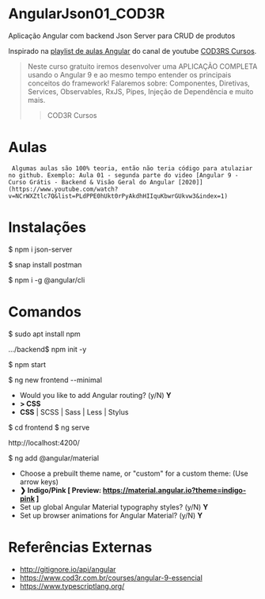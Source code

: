 # AngularJson01_COD3R
Aplicação Angular com backend Json Server para CRUD de produtos

Inspirado na [playlist de aulas Angular](https://www.youtube.com/playlist?list=PLdPPE0hUkt0rPyAkdhHIIquKbwrGUkvw3) do canal de youtube [COD3RS Cursos](https://www.youtube.com/channel/UCcMcmtNSSQECjKsJA1XH5MQ).

> Neste curso gratuito iremos desenvolver uma APLICAÇÃO COMPLETA usando o Angular 9 e ao mesmo tempo entender os principais conceitos do framework!
> Falaremos sobre: Componentes, Diretivas, Services, Observables, RxJS, Pipes, Injeção de Dependência e muito mais.
>> COD3R Cursos

# Aulas
     Algumas aulas são 100% teoria, então não teria código para atulaziar no github. Exemplo: Aula 01 - segunda parte do video [Angular 9 - Curso Grátis - Backend & Visão Geral do Angular [2020]](https://www.youtube.com/watch?v=NCrWXZtlc7Q&list=PLdPPE0hUkt0rPyAkdhHIIquKbwrGUkvw3&index=1)

# Instalações
$ npm i json-server

$ snap install postman

$ npm i -g @angular/cli


# Comandos
$ sudo apt install npm
 
.../backend$ npm init -y

$ npm start

$ ng new frontend --minimal
- Would you like to add Angular routing? (y/N) **Y**
- **> CSS**
- **CSS** | SCSS | Sass | Less | Stylus 

$ cd frontend
$ ng serve

http://localhost:4200/

$ ng add @angular/material
- Choose a prebuilt theme name, or "custom" for a custom theme: (Use arrow keys)
- **❯ Indigo/Pink        [ Preview: https://material.angular.io?theme=indigo-pink ]**
-  Set up global Angular Material typography styles? (y/N) **Y**
- Set up browser animations for Angular Material? (y/N) **Y**


# Referências Externas
- http://gitignore.io/api/angular
- https://www.cod3r.com.br/courses/angular-9-essencial
- https://www.typescriptlang.org/



